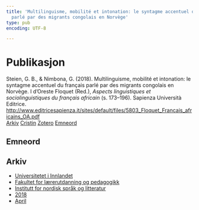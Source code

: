 ```yaml
---
title: 'Multilinguisme, mobilité et intonation: le syntagme accentuel du français
  parlé par des migrants congolais en Norvège'
type: pub
encoding: UTF-8

---
```

<h1>Publikasjon</h1>
<article id="csl-bib-container-FRFIR2C2" class="csl-bib-container">
  <div class="csl-bib-body"> <div class="csl-entry">Steien, G. B., &#38; Nimbona, G. (2018). Multilinguisme, mobilité et intonation: le syntagme accentuel du français parlé par des migrants congolais en Norvège. I d’Oreste Floquet (Red.), <i>Aspects linguistiques et sociolinguistiques du français africain</i> (s. 173–196). Sapienza Università Editrice. <a href="http://www.editricesapienza.it/sites/default/files/5803_Floquet_Francais_africains_OA.pdf">http://www.editricesapienza.it/sites/default/files/5803_Floquet_Francais_africains_OA.pdf</a></div> </div>
  <div class="csl-bib-buttons">
    <a href="#taxonomy-article-FRFIR2C2" alt="archive" class="csl-bib-button">Arkiv</a>
    <a href="https://app.cristin.no/results/show.jsf?id=1580865" alt="Cristin" class="csl-bib-button">Cristin</a>
    <a href="http://zotero.org/groups/5881554/items/FRFIR2C2" alt="Zotero" class="csl-bib-button">Zotero</a>
    <a href="#keywords-article-FRFIR2C2" alt="keywords" class="csl-bib-button">Emneord</a>
  </div>
  <div id="csl-bib-meta-container-FRFIR2C2"></div>
</article>
<div id="csl-bib-meta-FRFIR2C2" class="csl-bib-meta">
  <article id="keywords-article-FRFIR2C2" class="keywords-article">
    <h1>Emneord</h1>
    
  </article>
  <article id="taxonomy-article-FRFIR2C2" class="taxonomy-article">
    <h1>Arkiv</h1>
    <ul>
      <li>
        <a href="/nn/archive/?key=3DCRN523">Universitetet i Innlandet</a>
      </li>
      <li>
        <a href="/nn/archive/?key=WYNZA47F">Fakultet for lærerutdanning og pedagogikk</a>
      </li>
      <li>
        <a href="/nn/archive/?key=T9U6ILTU">Institutt for nordisk språk og litteratur</a>
      </li>
      <li>
        <a href="/nn/archive/?key=6K7ZIYQV">2018</a>
      </li>
      <li>
        <a href="/nn/archive/?key=FJ7NZBLX">April</a>
      </li>
    </ul>
  </article>
</div>

